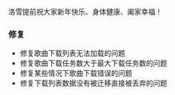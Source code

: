 洛雪提前祝大家新年快乐、身体健康、阖家幸福！

### 修复

- 修复歌曲下载列表无法加载的问题
- 修复歌曲下载任务数大于最大下载任务数的问题
- 修复某些情况下歌曲下载错误的问题
- 修复下载列表数据没有被迁移直接被丢弃的问题
